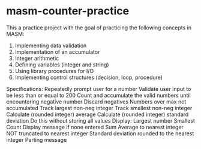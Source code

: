 masm-counter-practice
=====================
 This a practice project with the goal of practicing the
following concepts in MASM:
1. Implementing data validation
2. Implementation of an accumulator
3. Integer arithmetic
4. Defining variables (integer and string)
5. Using library procedures for I/O
6. Implementing control structures (decision, loop, procedure)

 Specifications:
 Repeatedly prompt user for a number
 Validate user input to be less than or equal to 200
 Count and accumulate the valid numbers until encountering negative number
	Discard negatives
	Numbers over max not accumulated
 Track largest non-neg integer
 Track smallest non-neg integer
 Calculate (rounded integer) average
 Calculate (rounded integer) standard deviation
	Do this without storing all values
 Display:
	Largest number
	Smallest
	Count
		Display message if none entered
	Sum
	Average to nearest integer
		NOT truncated to nearest integer
	Standard deviation rounded to the nearest integer
	Parting message
